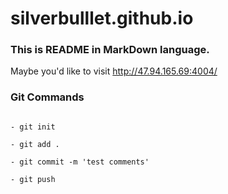 # silverbulllet.github.io

### This is README in MarkDown language. 

Maybe you'd like to visit http://47.94.165.69:4004/


### Git Commands

```

- git init

- git add .

- git commit -m 'test comments'

- git push


```